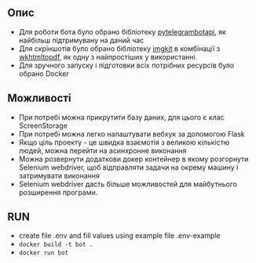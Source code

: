## Опис
- Для роботи бота було обрано бібліотеку [pytelegrambotapi](https://github.com/eternnoir/pyTelegramBotAPI), як найбільш підтримувану на даний час
- Для скріншотів було обрано бібліотеку [imgkit](https://pypi.org/project/imgkit/) в комбінації з [wkhtmltopdf](https://wkhtmltopdf.org/), як одну з найпростіших у використанні.
- Для зручного запуску і підготовки всіх потрібних ресурсів було обрано Docker

## Можливості
- При потребі можна прикрутити базу даних, для цього є клас ScreenStorage
- При потребі можна легко налаштувати вебхук за допомогою Flask
- Якщо ціль проекту - це швидка взаємотія з великою кількістю людей, можна перейти на асинхронне виконання
- Можна розвернути додаткови докер контейнер в якому розгорнути Selenium webdriver, щоб відправляти задачи на окрему машину і затримувати виконання
- Selenium webdriver дасть більше можливостей для майбутнього розширення програми. 

## RUN
- create file .env and fill values using example file .env-example
- `docker build -t bot .`
- `docker run bot`

